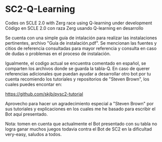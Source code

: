 # SC2-Q-Learning
Codes on SCLE 2.0 with Zerg race using Q-learning under development
Código en SCLE 2.0 con raza Zerg usando Q-learning en desarrollo

Se cuenta con una simple guía de intalación para realizar las instalaciones pertinentes, archivo "Guía de instalación.pdf".
  Se mencionan las fuentes y citios de referencia consultadas para mayor referencia y consulta en caso de dudas o problemas en el proceso   de instalación.

Igualmente, el codigo actual se encuentra comentado en español, se comparten los archivos donde se guarda la tabla-Q.
En caso de querer referencias adicionales que puedan ayudar a desarrollar otro bot por tu cuenta recomiendo los tutoriales y repositorios de "Steven Brown", los cuales puedes encontar en:

https://github.com/skjb/pysc2-tutorial

Aprovecho para hacer un agradecimiento especial a "Steven Brown" por sus tutoriales y explicaciones en los cuales me he basado para escribir el Bot aquí presentado.

Nota: tomen en cuenta que actualmente el Bot presentado con su tabla no logra ganar muchos juegos todavia contra el Bot de SC2 en la dificultad very-easy, saludos a todos.
